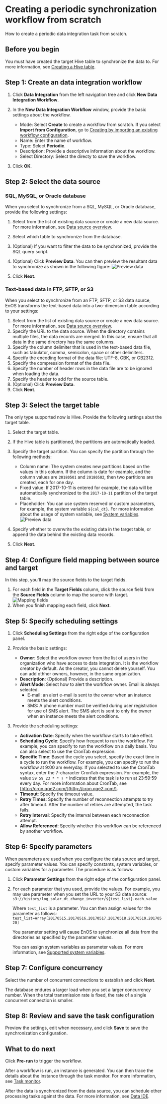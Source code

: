 # Creating a periodic synchronization workflow from scratch

How to create a periodic data integration task from scratch.

## Before you begin

You must have created the target Hive table to synchronize the data to. For more information, see [Creating a Hive table](../data_explorer/creating_hivetable).

## Step 1: Create an data integration workflow

1. Click **Data Integration** from the left navigation tree and click **New Data Integration Workflow**.
2. In the **New Data Integration Workflow** window, provide the basic settings about the workflow.
   - Mode: Select **Create** to create a workflow from scratch. If you select **Import from Configuration**, go to [Creating by importing an existing workflow configuration](importing_existing_config).
   - Name: Enter the name of workflow.
   - Type: Select **Periodic**.
   - Description: Provide a descriptive information about the workflow.
   - Select Directory: Select the directy to save the workflow.

3. Click **OK**.

## Step 2: Select the data source

### SQL, MySQL, or Oracle database

When you select to synchronize from a SQL, MySQL, or Oracle database, provide the following settings:

1. Select from the list of existing data source or create a new data source. For more information, see [Data source overview](../data_source/datasource_overview).
2. Select which table to synchronize from the database.
3. (Optional) If you want to filter the data to be synchronized, provide the SQL query script.
4. (Optional) Click **Preview Data**. You can then preview the resultant data to synchronize as shown in the following figure:
    ![Preview data](di_source.png)

5. Click **Next**.

### Text-based data in FTP, SFTP, or S3

When you select to synchronize from an FTP, SFTP, or S3 data source, EnOS transforms the text-based data into a two-dimension table according to your settings:

1. Select from the list of existing data source or create a new data source. For more information, see [Data source overview](../data_source/datasource_overview).
2. Specify the URL to the data source. When the directory contains multiple files, the data records are merged. In this case, ensure that all data in the same directory has the same columns.
3. Specify the column delimiter that is used in the text-based data file, such as tabulator, comma, semicolon, space or other delimiters.
4. Specify the encoding format of the data file: UTF-8, GBK, or GB2312.
5. Specify the compression format of the data file.
6. Specify the number of header rows in the data file are to be ignored when loading the data.
7. Specify the header to add for the source table.
8. (Optional) Click **Preview Data**.
9. Click **Next**.


## Step 3: Select the target table

The only type supported now is Hive. Provide the following settings abut the target table.
1. Select the target table.
2. If the Hive table is partitioned, the partitions are automatically loaded.
3. Specify the target partition. You can specify the partition through the following methods:
   - Column name: The system creates new partitions based on the values in this column. If the column is date for example, and the column values are `20180501` and `20180502`, then two partitions are created, each for one day.
   - Fixed value: If 2017-10-11 is entered for example, the data will be automatically synchronized to the `2017-10-11` partition of the target table.
   - Placeholder: You can use system reserved or custom parameters, for example, the system variable `${cal_dt}`. For more information about the usage of system variable, see [System variables](../data_ide/system_variables).
    ![Preview data](sql_target.png)   

4. Specify whether to overwrite the existing data in the target table, or append the data behind the existing data records.
5. Click **Next**.

## Step 4: Configure field mapping between source and target
In this step, you'll map the source fields to the target fields.

1. For each field in the **Target Fields** column, click the source field from the **Source Fields** column to map the source with target.
   ![Mapping fields](field_mapping.png)
2. When you finish mapping each field, click **Next**.

## Step 5: Specify scheduling settings

1. Click **Scheduling Settings** from the right edge of the configuration panel.
2. Provide the basic settings:
   - **Owner**: Select the workflow owner from the list of users in the organization who have access to data integration. It is the workflow creator by default. As the creator, you cannot delete yourself. You can add othher owners, however, in the same organization.
   - **Description**: (Optional) Provide a description.
   - **Alert Mode**: Select how to alert the workflow owner. Email is always selected.
      - E-mail: an alert e-mail is sent to the owner when an instance meets the alert conditions.
      - SMS: A phone number must be verified during user registration for use of SMS alert. The SMS alert is sent to only the owner when an instance meets the alert conditions.

3. Provide the scheduling settings:
   - **Activation Date**: Specify when the workflow starts to take effect.
   - **Scheduling Cycle**: Specify how frequent to run the workflow. For example, you can specify to run the workflow on a daily basis. You can also select to use the CronTab expression.
   - **Specific Time**: Based the cycle you select, specify the exact time in a cycle to run the workflow. For example, you can specify to run the workflow at 9:00 am everyday. If you selected to use the CronTab syntax, enter the 7-character CronTab expression. For example, the value `59 59 23 * * ? *` indicates that the task is to run at 23:59:59 every day. For more information about CronTab, see [http://cron.qqe2.com/](http://cron.qqe2.com/).
   - **Timeout**: Specify the timeout value.
   - **Retry Times**: Specify the number of reconnection attempts to try after timeout. After the number of retries are attempted, the task fails.
   - **Retry Interval**: Specify the interval between each reconnection attempt.
   - **Allow Referenced**: Specify whether this workflow can be referenced by another workflow.

## Step 6: Specify parameters

When parameters are used when you configure the data source and target, specify parameter values. You can specify constants, system variables, or custom variables for a parameter. The procedure is as follows:

1. Click **Parameter Settings** from the right edge of the configuration panel.
2. For each parameter that you used, provide the values. For example, you may use parameter when you set the URL to your S3 data source:
   `s3://history/log_solar_dt_change_inverter/${test_list}.each_value`

   Where `test_list` is a parameter. You can then assign values for the parameter as follows:
   `test_list=Array[20170515,20170516,20170517,20170518,20170519,20170520]`

   You parameter setting will cause EnOS to synchronize all data from the directories as specified by the parameter values.

   You can assign system variables as parameter values. For more information, see [Supported system variables](../data_ide/system_variables).

## Step 7: Configure concurrency
Select the number of concurrent connections to establish and click **Next**.

The database endures a larger load when you set a larger concurrency number. When the total transmission rate is fixed, the rate of a single concurrent connection is smaller.


## Step 8: Review and save the task configuration

Preview the settings, edit when necessary, and click **Save** to save the synchronization configuration.

## What to do next

Click **Pre-run** to trigger the workflow.

After a workflow is run, an instance is generated. You can then trace the details about the instance through the task monitor. For more information, see [Task monitor](../task_monitor/monitoring_workflow_periodic).

After the data is synchronized from the data source, you can schedule other processing tasks against the data. For more information, see [Data IDE](../data_ide/dataide_overview).
